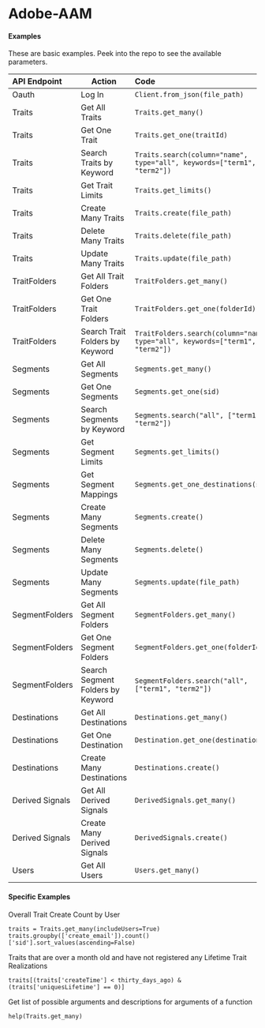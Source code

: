# Adobe-AAM

#### Examples
These are basic examples. Peek into the repo to see the available parameters.  


| API Endpoint |   Action   |   Code   |
|:---------|------------|:---------|
| Oauth | Log In |```Client.from_json(file_path) ``` |
| Traits | Get All Traits | ```Traits.get_many()```|
| Traits | Get One Trait | ```Traits.get_one(traitId)```|
| Traits | Search Traits by Keyword | ```Traits.search(column="name", type="all", keywords=["term1", "term2"])```|
| Traits | Get Trait Limits | ```Traits.get_limits()```|
| Traits | Create Many Traits | ```Traits.create(file_path)```|
| Traits | Delete Many Traits | ```Traits.delete(file_path)```|
| Traits | Update Many Traits | ```Traits.update(file_path)```|
| TraitFolders | Get All Trait Folders | ```TraitFolders.get_many()```|
| TraitFolders | Get One Trait Folders | ```TraitFolders.get_one(folderId)```|
| TraitFolders | Search Trait Folders by Keyword | ```TraitFolders.search(column="name", type="all", keywords=["term1", "term2"])```|
| Segments | Get All Segments | ```Segments.get_many()```|
| Segments | Get One Segments | ```Segments.get_one(sid)```|
| Segments | Search Segments by Keyword | ```Segments.search("all", ["term1", "term2"])```|
| Segments | Get Segment Limits | ```Segments.get_limits()```|
| Segments | Get Segment Mappings | ```Segments.get_one_destinations(sid)```|
| Segments | Create Many Segments | ```Segments.create()```|
| Segments | Delete Many Segments | ```Segments.delete()```|
| Segments | Update Many Segments | ```Segments.update(file_path)```|
| SegmentFolders | Get All Segment Folders | ```SegmentFolders.get_many()```|
| SegmentFolders | Get One Segment Folders | ```SegmentFolders.get_one(folderId)```|
| SegmentFolders | Search Segment Folders by Keyword | ```SegmentFolders.search("all", ["term1", "term2"])```|
| Destinations | Get All Destinations | ```Destinations.get_many()```|
| Destinations | Get One Destination | ```Destination.get_one(destinationId)```|
| Destinations | Create Many Destinations | ```Destinations.create()```|
| Derived Signals | Get All Derived Signals | ```DerivedSignals.get_many()```|
| Derived Signals | Create Many Derived Signals | ```DerivedSignals.create()```|  
| Users | Get All Users | ```Users.get_many()```|  


#### Specific Examples
Overall Trait Create Count by User
```
traits = Traits.get_many(includeUsers=True)
traits.groupby(['create_email']).count()['sid'].sort_values(ascending=False)
```

Traits that are over a month old and have not registered any Lifetime Trait Realizations
```
traits[(traits['createTime'] < thirty_days_ago) & (traits['uniquesLifetime'] == 0)]
```

Get list of possible arguments and descriptions for arguments of a function
```
help(Traits.get_many)
```
